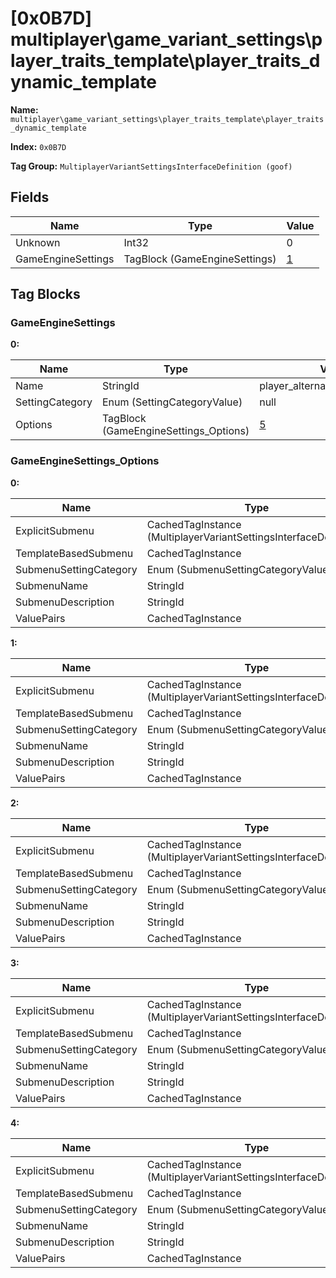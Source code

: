 # [0x0B7D] multiplayer\game_variant_settings\player_traits_template\player_traits_dynamic_template

**Name:** ```multiplayer\game_variant_settings\player_traits_template\player_traits_dynamic_template```

**Index:** ```0x0B7D```

**Tag Group:** ```MultiplayerVariantSettingsInterfaceDefinition (goof)```

## Fields

Name	| Type	| Value
---	|---	|---	|
Unknown	|Int32	|0
GameEngineSettings	|TagBlock (GameEngineSettings)	|[1](#gameenginesettings)


## Tag Blocks

### GameEngineSettings

**0:**

Name	| Type	| Value
---	|---	|---	|
Name	|StringId	|player_alternate_traits_template
SettingCategory	|Enum (SettingCategoryValue)	|null
Options	|TagBlock (GameEngineSettings_Options)	|[5](#gameenginesettings_options)


### GameEngineSettings_Options

**0:**

Name	| Type	| Value
---	|---	|---	|
ExplicitSubmenu	|CachedTagInstance (MultiplayerVariantSettingsInterfaceDefinition)	|[[0x0B3B] multiplayer\game_variant_settings\player_traits_template\traits_shields](../MultiplayerVariantSettingsInterfaceDefinition/0B3B.md)
TemplateBasedSubmenu	|CachedTagInstance	|null
SubmenuSettingCategory	|Enum (SubmenuSettingCategoryValue)	|null
SubmenuName	|StringId	|traits_health
SubmenuDescription	|StringId	|traits_health_desc
ValuePairs	|CachedTagInstance	|null


**1:**

Name	| Type	| Value
---	|---	|---	|
ExplicitSubmenu	|CachedTagInstance (MultiplayerVariantSettingsInterfaceDefinition)	|[[0x0B5C] multiplayer\game_variant_settings\player_traits_template\traits_weapons_dynamic](../MultiplayerVariantSettingsInterfaceDefinition/0B5C.md)
TemplateBasedSubmenu	|CachedTagInstance	|null
SubmenuSettingCategory	|Enum (SubmenuSettingCategoryValue)	|null
SubmenuName	|StringId	|traits_weapons
SubmenuDescription	|StringId	|traits_weapons_desc
ValuePairs	|CachedTagInstance	|null


**2:**

Name	| Type	| Value
---	|---	|---	|
ExplicitSubmenu	|CachedTagInstance (MultiplayerVariantSettingsInterfaceDefinition)	|[[0x0B3D] multiplayer\game_variant_settings\player_traits_template\traits_movement](../MultiplayerVariantSettingsInterfaceDefinition/0B3D.md)
TemplateBasedSubmenu	|CachedTagInstance	|null
SubmenuSettingCategory	|Enum (SubmenuSettingCategoryValue)	|null
SubmenuName	|StringId	|traits_movement
SubmenuDescription	|StringId	|traits_movement_desc
ValuePairs	|CachedTagInstance	|null


**3:**

Name	| Type	| Value
---	|---	|---	|
ExplicitSubmenu	|CachedTagInstance (MultiplayerVariantSettingsInterfaceDefinition)	|[[0x0B3E] multiplayer\game_variant_settings\player_traits_template\traits_sensors](../MultiplayerVariantSettingsInterfaceDefinition/0B3E.md)
TemplateBasedSubmenu	|CachedTagInstance	|null
SubmenuSettingCategory	|Enum (SubmenuSettingCategoryValue)	|null
SubmenuName	|StringId	|traits_sensors
SubmenuDescription	|StringId	|traits_sensors_desc
ValuePairs	|CachedTagInstance	|null


**4:**

Name	| Type	| Value
---	|---	|---	|
ExplicitSubmenu	|CachedTagInstance (MultiplayerVariantSettingsInterfaceDefinition)	|[[0x0B3F] multiplayer\game_variant_settings\player_traits_template\traits_appearance](../MultiplayerVariantSettingsInterfaceDefinition/0B3F.md)
TemplateBasedSubmenu	|CachedTagInstance	|null
SubmenuSettingCategory	|Enum (SubmenuSettingCategoryValue)	|null
SubmenuName	|StringId	|traits_appearance
SubmenuDescription	|StringId	|traits_appearance_desc
ValuePairs	|CachedTagInstance	|null


